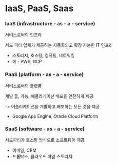 # IaaS, PaaS, Saas

### IaaS (infrastructure - as - a - service)

서비스로써의 인프라

서드 파티 업체가 제공하는 자동화되고 확장 가능한 IT 인프라

- 스토리지, 호스팅, 컴퓨팅, 네트워킹
- 예 - AWS, GCP



### PaaS (platform - as - a - service)

서비스로써의 플랫폼

개발 툴, 기능, 애플리케이션 배포을 안전하게 제공

-> 어플리케이션을 개발하고 배포하는 모든 것을 제공

- Google App Engine, Oracle Cloud Platform



### SaaS (software - as - a - service)

서드파티가 호스팅 방식으로 소프트웨어 제공

- 이메일, CRM
- 드롭박스, 클라우드 파일 스토리지